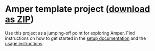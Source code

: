 # Amper template project ([download as ZIP](https://hoover.fly.dev/download-zip/repo?user=JetBrains&name=amper&branch=HEAD&path=/misc/new-project-template))

Use this project as a jumping-off point for exploring Amper.
Find instructions on how to get started in the [setup documentation](../../docs/Setup.md) and the [usage instructions](../../docs/Usage.md#using-amper-from-the-command-line).
